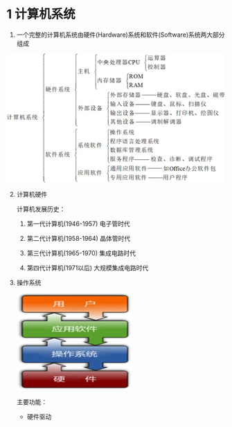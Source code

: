 # 1 计算机系统

1. 一个完整的计算机系统由硬件(Hardware)系统和软件(Software)系统两大部分组成

 ![image-20220304152237483](https://github.com/snailshadow/img/raw/main/img/20220304152239.png)

2. 计算机硬件

   计算机发展历史：

   1. 第一代计算机(1946-1957)       电子管时代

   2. 第二代计算机(1958-1964)       晶体管时代

   3. 第三代计算机(1965-1970)      集成电路时代

   4. 第四代计算机(1971以后)        大规模集成电路时代

3. 操作系统

     ![image-20220304153024994](https://github.com/snailshadow/img/raw/main/img/20220304153026.png)

   主要功能：

   - 硬件驱动

